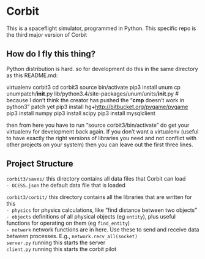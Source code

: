 Corbit
======

This is a spaceflight simulator, programmed in Python. This specific repo is the
third major version of Corbit


How do I fly this thing?
------------

Python distribution is hard. so for development do this in the same directory as this README.md:

  virtualenv corbit3
  cd corbit3
  source bin/activate
  pip3 install unum
  cp unumpatch/__init__.py lib/python3.4/site-packages/unum/units/__init__.py # because I don’t think the creator has pushed the “__cmp__ doesn’t work in python3” patch yet
  pip3 install hg+http://bitbucket.org/pygame/pygame
  pip3 install numpy
  pip3 install scipy
  pip3 install mysqlclient

then from here you have to run “source corbit3/bin/activate” do get your virtualenv for development back again.
If you don’t want a virtualenv (useful to have exactly the right versions of libraries you need and not conflict with other projects on your system)
then you can leave out the first three lines.

Project Structure
-----------------

`corbit3/saves/`			this directory contains all data files that Corbit can load  
`- OCESS.json`	the default data file that is loaded  

`corbit3/corbit/`			this directory contains all the libraries that are written for this  
`- physics`         for physics calculations, like “find distance between two objects”  
`- objects`         definitions of all physical objects (eg `entity`), plus useful functions for operating on them (eg `find_entity`)  
`- network`         network functions are in here. Use these to send and receive data between processes. E.g., `network.recv_all(socket)`  
`server.py`     running this starts the server  
`client.py`     running this starts the corbit pilot  
